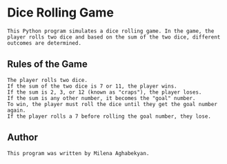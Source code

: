 # Dice Rolling Game
    This Python program simulates a dice rolling game. In the game, the player rolls two dice and based on the sum of the two dice, different outcomes are determined.
## Rules of the Game
    The player rolls two dice.
    If the sum of the two dice is 7 or 11, the player wins.
    If the sum is 2, 3, or 12 (known as "craps"), the player loses.
    If the sum is any other number, it becomes the "goal" number.
    To win, the player must roll the dice until they get the goal number again.
    If the player rolls a 7 before rolling the goal number, they lose.
## Author
    This program was written by Milena Aghabekyan.